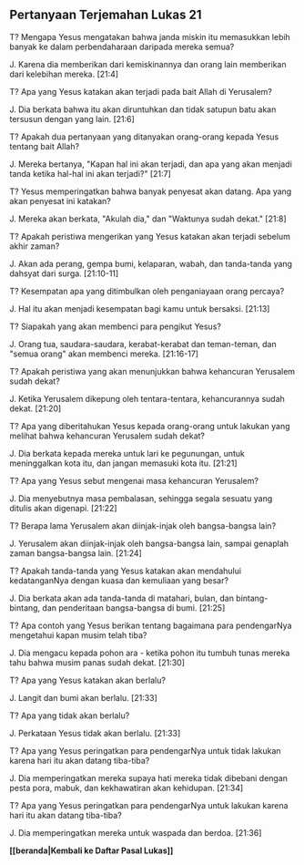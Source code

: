 ﻿## Pertanyaan Terjemahan Lukas 21 ##

T? Mengapa Yesus mengatakan bahwa janda miskin itu memasukkan lebih banyak ke dalam perbendaharaan daripada mereka semua?

J. Karena dia memberikan dari kemiskinannya dan orang lain memberikan dari kelebihan mereka. [21:4]

T? Apa yang Yesus katakan akan terjadi pada bait Allah di Yerusalem?

J. Dia berkata bahwa itu akan diruntuhkan dan tidak satupun batu akan tersusun dengan yang lain. [21:6]

T? Apakah dua pertanyaan yang ditanyakan orang-orang kepada Yesus tentang bait Allah?

J. Mereka bertanya, "Kapan hal ini akan terjadi, dan apa yang akan menjadi tanda ketika hal-hal ini akan terjadi?" [21:7]

T? Yesus memperingatkan bahwa banyak penyesat akan datang. Apa yang akan penyesat ini katakan?

J. Mereka akan berkata, "Akulah dia," dan "Waktunya sudah dekat." [21:8]

T? Apakah peristiwa mengerikan yang Yesus katakan akan terjadi sebelum akhir zaman?

J. Akan ada perang, gempa bumi, kelaparan, wabah, dan tanda-tanda yang dahsyat dari surga. [21:10-11]

T? Kesempatan apa yang ditimbulkan oleh penganiayaan orang percaya?

J. Hal itu akan menjadi kesempatan bagi kamu untuk bersaksi. [21:13]

T? Siapakah yang akan membenci para pengikut Yesus?

J. Orang tua, saudara-saudara, kerabat-kerabat dan teman-teman, dan "semua orang" akan membenci mereka. [21:16-17]

T? Apakah peristiwa yang akan menunjukkan bahwa kehancuran Yerusalem sudah dekat?

J. Ketika Yerusalem dikepung oleh tentara-tentara, kehancurannya sudah dekat. [21:20]

T? Apa yang diberitahukan Yesus kepada orang-orang untuk lakukan yang melihat bahwa kehancuran Yerusalem sudah dekat?

J. Dia berkata kepada mereka untuk lari ke pegunungan, untuk meninggalkan kota itu, dan jangan memasuki kota itu. [21:21]

T? Apa yang Yesus sebut mengenai masa kehancuran Yerusalem?

J. Dia menyebutnya masa pembalasan, sehingga segala sesuatu yang ditulis akan digenapi. [21:22]

T? Berapa lama Yerusalem akan diinjak-injak oleh bangsa-bangsa lain?

J. Yerusalem akan diinjak-injak oleh bangsa-bangsa lain, sampai genaplah zaman bangsa-bangsa lain. [21:24]

T? Apakah tanda-tanda yang Yesus katakan akan mendahului kedatanganNya dengan kuasa dan kemuliaan yang besar?

J. Dia berkata akan ada tanda-tanda di matahari, bulan, dan bintang-bintang, dan penderitaan bangsa-bangsa di bumi. [21:25]

T? Apa contoh yang Yesus berikan tentang bagaimana para pendengarNya mengetahui kapan musim telah tiba?

J. Dia mengacu kepada pohon ara - ketika pohon itu tumbuh tunas mereka tahu bahwa musim panas sudah dekat. [21:30]

T? Apa yang Yesus katakan akan berlalu?

J. Langit dan bumi akan berlalu. [21:33]

T? Apa yang tidak akan berlalu?

J. Perkataan Yesus tidak akan berlalu. [21:33]

T? Apa yang Yesus peringatkan para pendengarNya untuk tidak lakukan karena hari itu akan datang tiba-tiba?

J. Dia memperingatkan mereka supaya hati mereka tidak dibebani dengan pesta pora, mabuk, dan kekhawatiran akan kehidupan. [21:34]

T? Apa yang Yesus peringatkan para pendengarNya untuk lakukan karena hari itu akan datang tiba-tiba?

J. Dia memperingatkan mereka untuk waspada dan berdoa. [21:36]

__[[beranda|Kembali ke Daftar Pasal Lukas]]__

